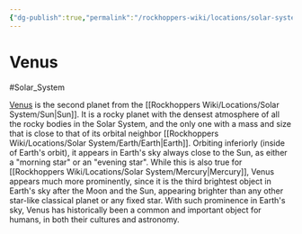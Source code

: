 ```yaml
---
{"dg-publish":true,"permalink":"/rockhoppers-wiki/locations/solar-system/venus/"}
---
```


# Venus
#Solar_System 

[Venus](https://en.wikipedia.org/wiki/Venus) is the second planet from the [[Rockhoppers Wiki/Locations/Solar System/Sun\|Sun]]. It is a rocky planet with the densest atmosphere of all the rocky bodies in the Solar System, and the only one with a mass and size that is close to that of its orbital neighbor [[Rockhoppers Wiki/Locations/Solar System/Earth/Earth\|Earth]]. Orbiting inferiorly (inside of Earth's orbit), it appears in Earth's sky always close to the Sun, as either a "morning star" or an "evening star". While this is also true for [[Rockhoppers Wiki/Locations/Solar System/Mercury\|Mercury]], Venus appears much more prominently, since it is the third brightest object in Earth's sky after the Moon and the Sun, appearing brighter than any other star-like classical planet or any fixed star. With such prominence in Earth's sky, Venus has historically been a common and important object for humans, in both their cultures and astronomy.